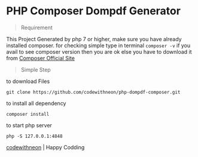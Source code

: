  # PHP Composer Dompdf Generator

> Requirement
> 
 This Project Generated by php 7 or higher, make sure you have already installed composer. for checking simple type in terminal `composer -v` if you avail to see composer version then you are ok else you have to download it from  [Composer Official Site](https://getcomposer.org/) 
> Simple Step

to download Files
~~~
git clone https://github.com/codewithneon/php-dompdf-composer.git
~~~
to install all dependency 
~~~
composer install
~~~
to start php server
~~~
php -S 127.0.0.1:4848
~~~

 [codewithneon](https://codewithneon.web.app) | Happy Codding
